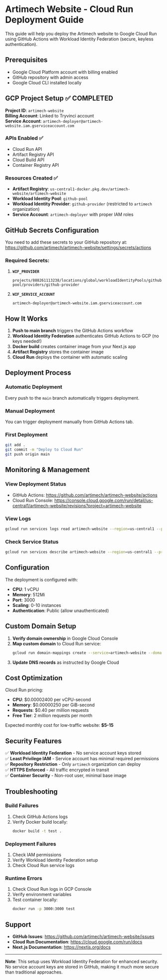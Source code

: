 # Artimech Website - Cloud Run Deployment Guide

This guide will help you deploy the Artimech website to Google Cloud Run using GitHub Actions with Workload Identity Federation (secure, keyless authentication).

## Prerequisites

- Google Cloud Platform account with billing enabled
- GitHub repository with admin access
- Google Cloud CLI installed locally

## GCP Project Setup ✅ COMPLETED

**Project ID**: `artimech-website`  
**Billing Account**: Linked to Tryvinci account  
**Service Account**: `artimech-deployer@artimech-website.iam.gserviceaccount.com`

### APIs Enabled ✅
- Cloud Run API
- Artifact Registry API
- Cloud Build API
- Container Registry API

### Resources Created ✅
- **Artifact Registry**: `us-central1-docker.pkg.dev/artimech-website/artimech-website`
- **Workload Identity Pool**: `github-pool`
- **Workload Identity Provider**: `github-provider` (restricted to `artimech` organization)
- **Service Account**: `artimech-deployer` with proper IAM roles

## GitHub Secrets Configuration

You need to add these secrets to your GitHub repository at:
https://github.com/artimech/artimech-website/settings/secrets/actions

### Required Secrets:

1. **`WIF_PROVIDER`**
   ```
   projects/888261113238/locations/global/workloadIdentityPools/github-pool/providers/github-provider
   ```

2. **`WIF_SERVICE_ACCOUNT`**
   ```
   artimech-deployer@artimech-website.iam.gserviceaccount.com
   ```

## How It Works

1. **Push to main branch** triggers the GitHub Actions workflow
2. **Workload Identity Federation** authenticates GitHub Actions to GCP (no keys needed!)
3. **Docker build** creates container image from your Next.js app
4. **Artifact Registry** stores the container image
5. **Cloud Run** deploys the container with automatic scaling

## Deployment Process

### Automatic Deployment
Every push to the `main` branch automatically triggers deployment.

### Manual Deployment
You can trigger deployment manually from GitHub Actions tab.

### First Deployment
```bash
git add .
git commit -m "Deploy to Cloud Run"
git push origin main
```

## Monitoring & Management

### View Deployment Status
- GitHub Actions: https://github.com/artimech/artimech-website/actions
- Cloud Run Console: https://console.cloud.google.com/run/detail/us-central1/artimech-website/revisions?project=artimech-website

### View Logs
```bash
gcloud run services logs read artimech-website --region=us-central1 --project=artimech-website
```

### Check Service Status
```bash
gcloud run services describe artimech-website --region=us-central1 --project=artimech-website
```

## Configuration

The deployment is configured with:
- **CPU**: 1 vCPU
- **Memory**: 512Mi
- **Port**: 3000
- **Scaling**: 0-10 instances
- **Authentication**: Public (allow unauthenticated)

## Custom Domain Setup

1. **Verify domain ownership** in Google Cloud Console
2. **Map custom domain** to Cloud Run service:
   ```bash
   gcloud run domain-mappings create --service=artimech-website --domain=yourdomain.com --region=us-central1 --project=artimech-website
   ```
3. **Update DNS records** as instructed by Google Cloud

## Cost Optimization

Cloud Run pricing:
- **CPU**: $0.00002400 per vCPU-second
- **Memory**: $0.00000250 per GiB-second
- **Requests**: $0.40 per million requests
- **Free Tier**: 2 million requests per month

Expected monthly cost for low-traffic website: **$5-15**

## Security Features

✅ **Workload Identity Federation** - No service account keys stored  
✅ **Least Privilege IAM** - Service account has minimal required permissions  
✅ **Repository Restriction** - Only `artimech` organization can deploy  
✅ **HTTPS Enforced** - All traffic encrypted in transit  
✅ **Container Security** - Non-root user, minimal base image

## Troubleshooting

### Build Failures
1. Check GitHub Actions logs
2. Verify Docker build locally:
   ```bash
   docker build -t test .
   ```

### Deployment Failures
1. Check IAM permissions
2. Verify Workload Identity Federation setup
3. Check Cloud Run service logs

### Runtime Errors
1. Check Cloud Run logs in GCP Console
2. Verify environment variables
3. Test container locally:
   ```bash
   docker run -p 3000:3000 test
   ```

## Support

- **GitHub Issues**: https://github.com/artimech/artimech-website/issues
- **Cloud Run Documentation**: https://cloud.google.com/run/docs
- **Next.js Documentation**: https://nextjs.org/docs

---

**Note**: This setup uses Workload Identity Federation for enhanced security. No service account keys are stored in GitHub, making it much more secure than traditional approaches. 